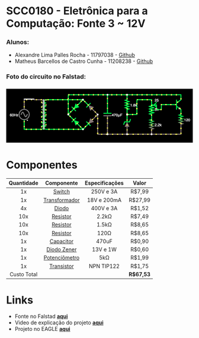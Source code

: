# SCC0180 - Eletrônica para a Computação: Fonte 3 ~ 12V

### Alunos:
- Alexandre Lima Palles Rocha - 11797038 - [Github](https://github.com/Alexandre-Palles)
- Matheus Barcellos de Castro Cunha - 11208238 - [Github](https://github.com/matheushw)


### Foto do circuito no Falstad:
### ![Falstad](Falstad.png)

<!-- ### Esquemático da fonte no EAGLE:
### ![EAGLE_FONTE](EAGLE_FONTE.jpeg)

### Esquemático da PCB no EAGLE:
### ![EAGLE_PCB](EAGLE_PCB.jpeg) -->


# Componentes
| **Quantidade** | **Componente** | **Especificações** | **Valor** |
|:---------------:|:---------------:|:-------------:|:---------------:|
| 1x |[Switch](https://produto.mercadolivre.com.br/MLB-1300399738-boto-chave-gangorra-mini-interruptor-liga-desliga-on-off-10x15mm-kcd13-101-3a-250v-arduino-_JM?variation=42249952649&quantity=1#reco_item_pos=0&reco_backend=machinalis-seller-items-pdp&reco_backend_type=low_level&reco_client=vip-seller_items-above&reco_id=3b5ba658-e897-4edb-bdb5-659b62db67cc) | 250V e 3A | R$7,99 |
| 1x |[Transformador](https://produto.mercadolivre.com.br/MLB-1304922688-transformador-trafo-1818v-200ma-bivolt-eletrnica-_JM?matt_tool=82322591&matt_word&gclid=CjwKCAjwxev3BRBBEiwAiB_PWBbZ2aHFM5DoBshLVzkNvkgx2N9hKW23WtSlJJcJrxYljOzxjykEoRoCScYQAvD_BwE&quantity=1) | 18V e 200mA | R$27,99 |
| 4x |[Diodo](https://www.autoeletronica.net/produtos/diodo-retificador-1n5404) | 400V e 3A | R$1,52 |
| 10x |[Resistor](https://produto.mercadolivre.com.br/MLB-1572512618-resistor-22k-18w-1-thru-hole-10-unidades-_JM?matt_tool=79246729&matt_word&gclid=CjwKCAjwxev3BRBBEiwAiB_PWOBvqco0yUZbPd3xXd7Ti-PVZdboXUzZH0d8ussTLM_GGaiamZP50BoCfEoQAvD_BwE&quantity=1) | 2.2kΩ | R$7,49 |
| 10x |[Resistor](https://produto.mercadolivre.com.br/MLB-1571424869-kit-10-x-resistor-15k-ohm-5-14w-025w-leds-5mm-arduino-_JM?matt_tool=79246729&matt_word=&gclid=CjwKCAjwxev3BRBBEiwAiB_PWCWiESX0zQ_fqSwU5-CIx2PRklAiqlIU_7MRDs36guL9Ud44XvO00RoCT64QAvD_BwE) | 1.5kΩ | R$8,65 |
| 10x |[Resistor](https://produto.mercadolivre.com.br/MLB-1018650605-kit-10-x-resistor-120-ohm-5-14w-025w-120r-arduino-pic-_JM?matt_tool=79246729&matt_word&gclid=CjwKCAjwxev3BRBBEiwAiB_PWKfn6PA1H1P_61IlRabAfL3WufIbumeBCf10bZfJuTmiYePV2-X9HRoCi9cQAvD_BwE&quantity=1) | 120Ω | R$8,65 |
| 1x |[Capacitor](https://www.eletrogate.com/capacitor-eletrolitico-470uf-x-50v?utm_source=Site&utm_medium=GoogleMerchant&utm_campaign=GoogleMerchant&gclid=Cj0KCQjw3Nv3BRC8ARIsAPh8hgJ2Kgakz5yJfnDUHAmi37V7dUP6w2IKSyBl1VksmPlQwvk_MMea2ZgaAmnKEALw_wcB) | 470uF | R$0,90 |
| 1x |[Diodo Zener](https://www.americanas.com.br/produto/1397103736?opn=YSMESP&sellerid=4145166000157&epar=bp_pl_00_go_am_todas_geral_gmv&WT.srch=1&acc=e789ea56094489dffd798f86ff51c7a9&i=5dd8ae5049f937f6254fab94&o=5df60079f8e95eac3dac6177&gclid=Cj0KCQjw3Nv3BRC8ARIsAPh8hgIL562GLJVjPZFYEWPE8kXANQGuBsye2JKJisaPoG6w3PX7TJy3cGIaAltrEALw_wcB) | 13V e 1W | R$0,60 |
| 1x |[Potenciômetro](https://www.magazineluiza.com.br/potenciometro-5k-linear-estriado-15mm-wh148-b5k-l15-ncl/p/cb244eacd6/cj/ptct/?&1=1&seller_id=casadarobotica&&utm_source=google&utm_medium=pla&utm_campaign=&partner_id=54222&gclid=CjwKCAjwxev3BRBBEiwAiB_PWCzLCRQFZbqyxHrqGAP6q1-wtv8JZTKYs0IlJbpythvAmF4CQ-itcRoCl3wQAvD_BwE) | 5kΩ | R$1,99 |
| 1x |[Transistor](https://www.robocore.net/loja/itens-eletronicos/transistor-npn-tip122?gclid=Cj0KCQjw3Nv3BRC8ARIsAPh8hgLH4DNOuhtfnZSzVS-3N3OBPhqspcy9cVkdt3Z7M0HruGtxnt3bOhQaAqJKEALw_wcB) | NPN TIP122 | R$1,75 |
|Custo Total || | **R$67,53** |

# Links
- Fonte no Falstad **[aqui](http://tinyurl.com/y7ye55ze)**
- Video de explicação do projeto **[aqui]()**
- Projeto no EAGLE **[aqui]()**
